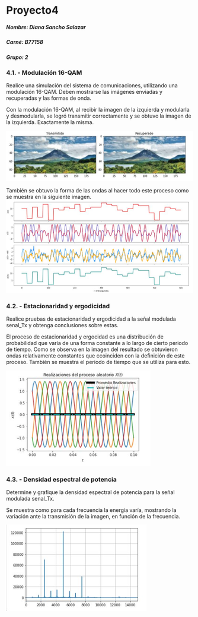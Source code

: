 # Proyecto4
##### Nombre: Diana Sancho Salazar
##### Carné: B77158
##### Grupo: 2

### 4.1. - Modulación 16-QAM
Realice una simulación del sistema de comunicaciones, utilizando una modulación 16-QAM. Deben mostrarse las imágenes enviadas y recuperadas y las formas de onda.

Con la modulación 16-QAM, al recibir la imagen de la izquierda y modularla y desmodularla, se logró transmitir correctamente y se obtuvo la imagen de la izquierda. Exactamente la misma.

![Imagen transmitida e imagen recuperada](imagenes/imagenrecuperada.JPG)

También se obtuvo la forma de las ondas al hacer todo este proceso como se muestra en la siguiente imagen.
![Ondas](imagenes/grafica1.JPG)

### 4.2. - Estacionaridad y ergodicidad
Realice pruebas de estacionaridad y ergodicidad a la señal modulada senal_Tx y obtenga conclusiones sobre estas.

El proceso de estacionaridad y ergocidad es una distribución de probabilidad que varía de una forma constante a lo largo de cierto periodo de tiempo. Como se observa en la imagen del resultado se obtuvieron ondas relativamente constantes que ccoinciden con la definición de este proceso. También se muestra el periodo de tiempo que se utiliza para esto.

![Estacionaridad y ergodicidad](imagenes/grafica2.JPG)

### 4.3. - Densidad espectral de potencia
Determine y grafique la densidad espectral de potencia para la señal modulada senal_Tx.

Se muestra como para cada frecuencia la energía varía, mostrando la variación ante la transmisión de la imagen, en función de la frecuencia.

![Densidad espectral de potencia](imagenes/grafica3.JPG)


